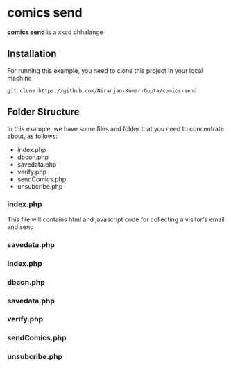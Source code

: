 # comics send
**[ comics send](https://github.com/Niranjan-Kumar-Gupta/comics-send)** is a xkcd chhalange

## Installation
For running this example, you need to clone this project in your local machine

```
git clone https://github.com/Niranjan-Kumar-Gupta/comics-send
```



## Folder Structure
In this example, we have some files and folder that you need to concentrate about, as follows:
- index.php
- dbcon.php
- savedata.php
- verify.php
- sendComics.php
- unsubcribe.php

### index.php
This file will contains html and javascript code for collecting a visitor's email and send 

### savedata.php

###  index.php

### dbcon.php

### savedata.php

### verify.php

### sendComics.php

### unsubcribe.php
